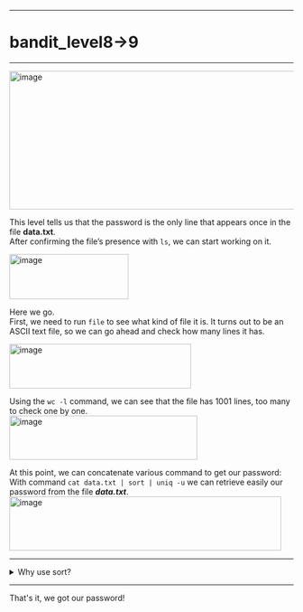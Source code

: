 ***
# bandit_level8->9
***
<img width="752" height="245" alt="image" src="https://github.com/user-attachments/assets/c7d463ba-e68e-42dd-98b4-d7a5589479e7" />  
  
This level tells us that the password is the only line that appears once in the file **data.txt**.  
After confirming the file’s presence with `ls`, we can start working on it.    
  
<img width="211" height="80" alt="image" src="https://github.com/user-attachments/assets/45708255-823b-4562-ad4f-924e2d7187cb" />  
  
Here we go.  
First, we need to run `file` to see what kind of file it is. It turns out to be an ASCII text file, so we can go ahead and check how many lines it has.  
  
<img width="322" height="79" alt="image" src="https://github.com/user-attachments/assets/7e3b700e-c0e4-46eb-9c62-1c8828cf0f94" />  

Using the `wc -l` command, we can see that the file has 1001 lines, too many to check one by one.  
<img width="333" height="78" alt="image" src="https://github.com/user-attachments/assets/8cee01ee-cae0-4d2c-b1b3-3b7aee33d2d1" />  
  
At this point, we can concatenate various command to get our password:  
With command `cat data.txt | sort | uniq -u` we can retrieve easily our password from the file ***data.txt***.  
<img width="482" height="96" alt="image" src="https://github.com/user-attachments/assets/b1b3b450-74b5-4eb7-bad8-78b53548952c" />  
  
***  
  
<details>
  <summary> Why use sort? </summary>
  
> Since I'm a curious person, I always try to understand *why* a command works the way it does.  
> In this particular case, why do I need to use `sort | uniq -u` instead of just `uniq -u`?  
> If I try `cat data.txt | uniq -u`, I get a completely different result from the one obtained with `sort`. But why?  
> 
> <img width="412" height="382" alt="image" src="https://github.com/user-attachments/assets/b24a4cb7-1a5f-4df9-91eb-c982ef89fedd" />  
> 
> According to the manual, the `-u` option should print only the lines that occur once.  
> But how does it actually determine whether a line appears only once?  
> After doing some research, I found that `uniq -u` does not print lines that occur only once globally, but lines that occur once **consecutively**. What does that mean?  
>
> <img width="492" height="233" alt="image" src="https://github.com/user-attachments/assets/2561a775-f324-4c69-b5b5-4ea1595ea040" />  
>
> As you can see in the image above, if I try to print 3 words and pipe `echo` into `uniq -u`, the result is not what I expected.  
> This command prints the words that repeat **consecutively**, not the ones that occur only once.  
> Instead, using `sort` before `uniq -u` returns the words that actually occur only once.
> So, `uniq -u` only considers consecutive lines. If a line appears multiple times non-consecutively, it’s treated as unique relative to the previous line.
</details>
  
***  
  
That's it, we got our password!










